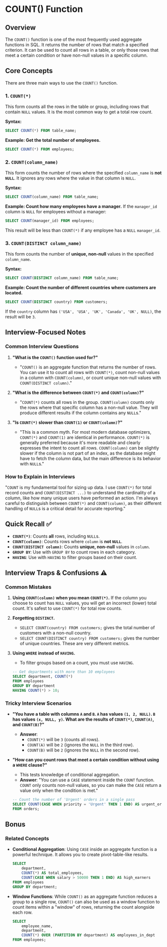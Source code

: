 # COUNT() Function

## Overview
The `COUNT()` function is one of the most frequently used aggregate functions in SQL. It returns the number of rows that match a specified criterion. It can be used to count all rows in a table, or only those rows that meet a certain condition or have non-null values in a specific column.

## Core Concepts

There are three main ways to use the `COUNT()` function.

### 1. `COUNT(*)`
This form counts all the rows in the table or group, including rows that contain `NULL` values. It is the most common way to get a total row count.

**Syntax:**
```sql
SELECT COUNT(*) FROM table_name;
```

**Example: Get the total number of employees.**
```sql
SELECT COUNT(*) FROM employees;
```

### 2. `COUNT(column_name)`
This form counts the number of rows where the specified `column_name` is **not `NULL`**. It ignores any rows where the value in that column is `NULL`.

**Syntax:**
```sql
SELECT COUNT(column_name) FROM table_name;
```

**Example: Count how many employees have a manager.**
If the `manager_id` column is `NULL` for employees without a manager:
```sql
SELECT COUNT(manager_id) FROM employees;
```
This result will be less than `COUNT(*)` if any employee has a `NULL` `manager_id`.

### 3. `COUNT(DISTINCT column_name)`
This form counts the number of **unique, non-null** values in the specified `column_name`.

**Syntax:**
```sql
SELECT COUNT(DISTINCT column_name) FROM table_name;
```

**Example: Count the number of different countries where customers are located.**
```sql
SELECT COUNT(DISTINCT country) FROM customers;
```
If the `country` column has `('USA', 'USA', 'UK', 'Canada', 'UK', NULL)`, the result will be `3`.

## Interview-Focused Notes

### Common Interview Questions

1.  **"What is the `COUNT()` function used for?"**
    -   "`COUNT()` is an aggregate function that returns the number of rows. You can use it to count all rows with `COUNT(*)`, count non-null values in a column with `COUNT(column)`, or count unique non-null values with `COUNT(DISTINCT column)`."

2.  **"What is the difference between `COUNT(*)` and `COUNT(column)`?"**
    -   "`COUNT(*)` counts all rows in the group. `COUNT(column)` counts only the rows where that specific column has a non-null value. They will produce different results if the column contains any `NULL`s."

3.  **"Is `COUNT(*)` slower than `COUNT(1)` or `COUNT(column)`?"**
    -   "This is a common myth. For most modern database optimizers, `COUNT(*)` and `COUNT(1)` are identical in performance. `COUNT(*)` is generally preferred because it's more readable and clearly expresses the intent to count all rows. `COUNT(column)` can be slightly slower if the column is not part of an index, as the database might have to fetch the column data, but the main difference is its behavior with `NULL`s."

### How to Explain in Interviews
"`COUNT` is my fundamental tool for sizing up data. I use `COUNT(*)` for total record counts and `COUNT(DISTINCT ...)` to understand the cardinality of a column, like how many unique users have performed an action. I'm always careful to distinguish between `COUNT(*)` and `COUNT(column)`, as their different handling of `NULL`s is a critical detail for accurate reporting."

## Quick Recall ✅

-   **`COUNT(*)`**: Counts **all** rows, including `NULL`s.
-   **`COUNT(column)`**: Counts rows where `column` is **not `NULL`**.
-   **`COUNT(DISTINCT column)`**: Counts **unique, non-null** values in `column`.
-   **`GROUP BY`**: Use with `GROUP BY` to count rows in each category.
-   **`HAVING`**: Use with `HAVING` to filter groups based on their count.

## Interview Traps & Confusions ⚠️

### Common Mistakes

1.  **Using `COUNT(column)` when you mean `COUNT(*)`.** If the column you choose to count has `NULL` values, you will get an incorrect (lower) total count. It's safest to use `COUNT(*)` for total row counts.

2.  **Forgetting `DISTINCT`.**
    -   `SELECT COUNT(country) FROM customers;` gives the total number of customers with a non-null country.
    -   `SELECT COUNT(DISTINCT country) FROM customers;` gives the number of unique countries. These are very different metrics.

3.  **Using `WHERE` instead of `HAVING`.**
    -   To filter groups based on a count, you must use `HAVING`.
    ```sql
    -- Get departments with more than 10 employees
    SELECT department, COUNT(*)
    FROM employees
    GROUP BY department
    HAVING COUNT(*) > 10;
    ```

### Tricky Interview Scenarios

-   **"You have a table with columns `A` and `B`. `A` has values `(1, 2, NULL)`. `B` has values `(x, NULL, y)`. What are the results of `COUNT(*)`, `COUNT(A)`, and `COUNT(B)`?"**
    -   **Answer**:
        -   `COUNT(*)` will be `3` (counts all rows).
        -   `COUNT(A)` will be `2` (ignores the `NULL` in the third row).
        -   `COUNT(B)` will be `2` (ignores the `NULL` in the second row).

-   **"How can you count rows that meet a certain condition without using a `WHERE` clause?"**
    -   This tests knowledge of conditional aggregation.
    -   **Answer**: "You can use a `CASE` statement inside the `COUNT` function. `COUNT` only counts non-null values, so you can make the `CASE` return a value only when the condition is met."
    ```sql
    -- Count the number of 'Urgent' orders in a single pass
    SELECT COUNT(CASE WHEN priority = 'Urgent' THEN 1 END) AS urgent_orders_count
    FROM orders;
    ```

## Bonus

### Related Concepts
-   **Conditional Aggregation**: Using `CASE` inside an aggregate function is a powerful technique. It allows you to create pivot-table-like results.
    ```sql
    SELECT
        department,
        COUNT(*) AS total_employees,
        COUNT(CASE WHEN salary > 50000 THEN 1 END) AS high_earners
    FROM employees
    GROUP BY department;
    ```
-   **Window Functions**: While `COUNT()` as an aggregate function reduces a group to a single row, `COUNT()` can also be used as a window function to count items within a "window" of rows, returning the count alongside each row.
    ```sql
    SELECT
        employee_name,
        department,
        COUNT(*) OVER (PARTITION BY department) AS employees_in_dept
    FROM employees;
    ```
